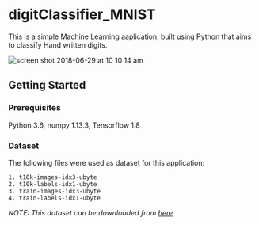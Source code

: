 # digitClassifier_MNIST
This is a simple Machine Learning aaplication, built using Python that aims to classify Hand written digits.

![screen shot 2018-06-29 at 10 10 14 am](https://user-images.githubusercontent.com/13464773/42073507-d5d7e474-7b84-11e8-99e6-806f21ca3831.png)

## Getting Started

### Prerequisites

Python 3.6, numpy 1.13.3, Tensorflow 1.8

### Dataset

The following files were used as dataset for this application:
    
    1. t10k-images-idx3-ubyte
    2. t10k-labels-idx1-ubyte
    3. train-images-idx3-ubyte
    4. train-labels-idx1-ubyte

 *NOTE: This dataset can be downloaded from [here](http://yann.lecun.com/exdb/mnist/)*
